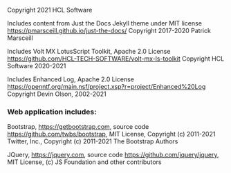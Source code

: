 Copyright 2021 HCL Software

Includes content from Just the Docs Jekyll theme under MIT license
https://pmarsceill.github.io/just-the-docs/
Copyright 2017-2020 Patrick Marsceill

Includes Volt MX LotusScript Toolkit, Apache 2.0 License
https://github.com/HCL-TECH-SOFTWARE/volt-mx-ls-toolkit
Copyright HCL Software 2020-2021

Includes Enhanced Log, Apache 2.0 License
https://openntf.org/main.nsf/project.xsp?r=project/Enhanced%20Log
Copyright Devin Olson, 2002-2021

### Web application includes:
Bootstrap, https://getbootstrap.com, source code https://github.com/twbs/bootstrap, MIT License, Copyright (c) 2011-2021 Twitter, Inc., Copyright (c) 2011-2021 The Bootstrap Authors

JQuery, https://jquery.com, source code https://github.com/jquery/jquery, MIT License, (c) JS Foundation and other contributors